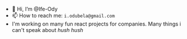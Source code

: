 - 👋 Hi, I’m @Ife-Ody
- 📫 How to reach me: `i.odubela@gmail.com`
- I'm working on many fun react projects for companies. Many things i can't speak about *hush hush*

<!---
Ife-Ody/Ife-Ody is a ✨ special ✨ repository because its `README.md` (this file) appears on your GitHub profile.
You can click the Preview link to take a look at your changes. 
--->
